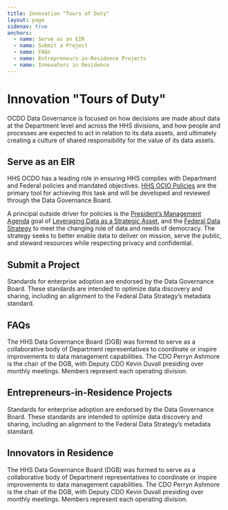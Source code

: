 ```yaml
---
title: Innovation "Tours of Duty"
layout: page
sidenav: true
anchors:
  - name: Serve as an EIR
  - name: Submit a Project
  - name: FAQs
  - name: Entrepreneurs-in-Residence Projects
  - name: Innovators in Residence
---
```


# Innovation "Tours of Duty"

OCDO Data Governance is focused on how decisions are made about data at the Department level and across the HHS divisions, and how people and processes are expected to act in relation to its data assets, and ultimately creating a culture of shared responsibility for the value of its data assets.  

## Serve as an EIR

HHS OCDO has a leading role in ensuring HHS complies with Department and Federal policies and mandated objectives. [HHS OCIO Policies](https://www.hhs.gov/web/governance/digital-strategy/it-policy-archive/index.html) are the primary tool for achieving this task and will be developed and reviewed through the Data Governance Board. 

A principal outside driver for policies is the [President’s Management Agenda](https://www.whitehouse.gov/omb/management/pma/) goal of [Leveraging Data as a Strategic Asset](https://www.performance.gov/CAP/leveragingdata/), and the [Federal Data Strategy](https://strategy.data.gov/) to meet the changing role of data and needs of democracy. The strategy seeks to better enable data to deliver on mission, serve the public, and steward resources while respecting privacy and confidential.

## Submit a Project

Standards for enterprise adoption are endorsed by the Data Governance Board.  These standards are intended to optimize data discovery and sharing, including an alignment to the Federal Data Strategy’s metadata standard.

## FAQs

The HHS Data Governance Board (DGB) was formed to serve as a collaborative body of Department representatives to coordinate or inspire improvements to data management capabilities. The CDO Perryn Ashmore is the chair of the DGB, with Deputy CDO Kevin Duvall presiding over monthly meetings. Members represent each operating division.

## Entrepreneurs-in-Residence Projects

Standards for enterprise adoption are endorsed by the Data Governance Board.  These standards are intended to optimize data discovery and sharing, including an alignment to the Federal Data Strategy’s metadata standard.

## Innovators in Residence

The HHS Data Governance Board (DGB) was formed to serve as a collaborative body of Department representatives to coordinate or inspire improvements to data management capabilities. The CDO Perryn Ashmore is the chair of the DGB, with Deputy CDO Kevin Duvall presiding over monthly meetings. Members represent each operating division.
